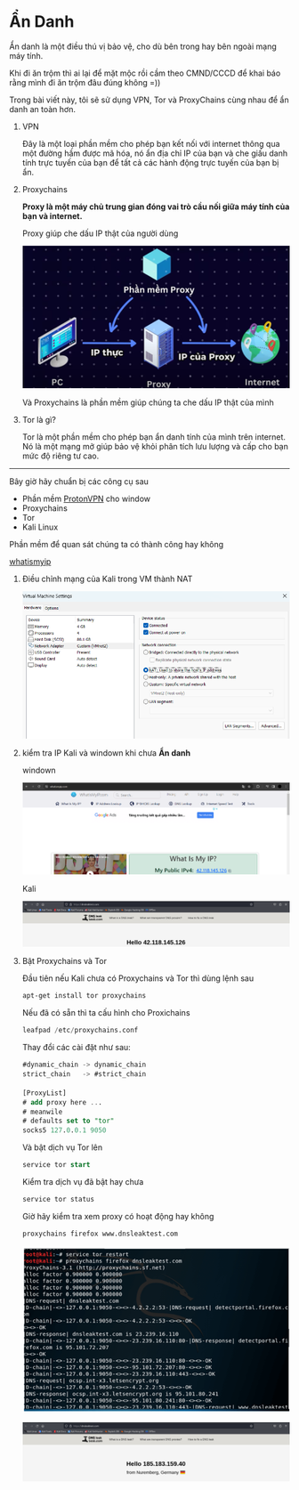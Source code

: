 # Ẩn Danh

Ẩn danh là một điều thú vị bảo vệ, cho dù bên trong hay bên ngoài mạng máy tính.

Khi đi ăn trộm thì ai lại để mặt mộc rồi cầm theo CMND/CCCD để khai báo rằng mình đi ăn trộm đâu đúng không =))

Trong bài viết này, tôi sẽ sử dụng VPN, Tor và ProxyChains cùng nhau để ẩn danh an toàn
hơn.

1. VPN
    
    Đây là một loại phần mềm cho phép bạn kết nối với internet thông qua một đường hầm được mã hóa, nó ẩn địa chỉ IP của bạn và che giấu danh tính trực tuyến của bạn để tất cả các hành
    động trực tuyến của bạn bị ẩn.
    
2. Proxychains
    
    **Proxy là một máy chủ trung gian đóng vai trò cầu nối giữa máy tính của bạn và internet.**
    
    Proxy giúp che dấu IP thật của người dùng
    
    ![Untitled](img/Untitled.png)
    
    Và Proxychains là phần mềm giúp chúng ta che dấu IP thật của mình
    
3. Tor là gì?
    
    Tor là một phần mềm cho phép bạn ẩn danh tính của mình trên internet. Nó là một mạng mở
    giúp bảo vệ khỏi phân tích lưu lượng và cấp cho bạn mức độ riêng tư cao.
    

---

Bây giờ hãy chuẩn bị các công cụ sau

- Phần mềm [ProtonVPN](https://protonvpn.com/) cho window
- Proxychains
- Tor
- Kali Linux

Phần mềm để quan sát chúng ta có thành công hay không

[whatismyip](https://www.whatismyip.com/)

1. Điều chỉnh mạng của Kali trong VM thành NAT
    
    ![Untitled](img/Untitled%201.png)
    

1. kiểm tra IP Kali và windown khi chưa **Ẩn danh**
    
    windown
    
    ![Untitled](img/Untitled%202.png)
    
    Kali
    
    ![Untitled](img/Untitled%203.png)
    
2. Bật Proxychains và Tor
    
    Đầu tiên nếu Kali chưa có Proxychains và Tor thì dùng lệnh sau
    
    ```sql
    apt‐get install tor proxychains 
    ```
    
    Nếu đã có sẵn thì ta cấu hình cho Proxichains
    
    ```sql
    leafpad /etc/proxychains.conf
    ```
    
    Thay đổi các cài đặt như sau:
    
    ```sql
    #dynamic_chain -> dynamic_chain
    strict_chain   -> #strict_chain
    
    [ProxyList]
    # add proxy here ...
    # meanwile
    # defaults set to "tor"
    socks5 127.0.0.1 9050
    
    ```
    
    Và bật dịch vụ Tor lên
    
    ```sql
    service tor start
    ```
    
    Kiểm tra dịch vụ đã bật hay chưa
    
    ```sql
    service tor status
    ```
    
    Giờ hãy kiểm tra xem proxy có hoạt động hay không
    
    ```sql
    proxychains firefox www.dnsleaktest.com
    ```
    
    ![Untitled](img/Untitled%204.png)
    
    ![Untitled](img/Untitled%205.png)